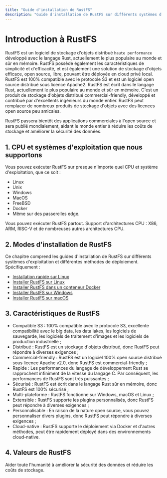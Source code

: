 ```yaml
---
title: "Guide d'installation de RustFS"
description: "Guide d'installation de RustFS sur différents systèmes d'exploitation et différentes méthodes de déploiement."
---
```


# Introduction à RustFS

RustFS est un logiciel de stockage d'objets distribué `haute performance` développé avec le langage Rust, actuellement le plus populaire au monde et sûr en mémoire. RustFS possède également les caractéristiques de simplicité et d'efficacité, et est également une solution de stockage d'objets efficace, open source, libre, pouvant être déployée en cloud privé local. RustFS est 100% compatible avec le protocole S3 et est un logiciel open source distribué sous licence Apache2. RustFS est écrit dans le langage Rust, actuellement le plus populaire au monde et sûr en mémoire. C'est un produit de stockage d'objets distribué commercial-friendly, développé et contribué par d'excellents ingénieurs du monde entier. RustFS peut remplacer de nombreux produits de stockage d'objets avec des licences open source peu amicales.

RustFS passera bientôt des applications commerciales à l'open source et sera publié mondialement, aidant le monde entier à réduire les coûts de stockage et améliorer la sécurité des données.

## 1. CPU et systèmes d'exploitation que nous supportons

Vous pouvez exécuter RustFS sur presque n'importe quel CPU et système d'exploitation, que ce soit :
- Linux
- Unix
- Windows
- MacOS
- FreeBSD
- Docker
- Même sur des passerelles edge.

Vous pouvez exécuter RustFS partout. Support d'architectures CPU : X86, ARM, RISC-V et de nombreuses autres architectures CPU.

## 2. Modes d'installation de RustFS

Ce chapitre comprend les guides d'installation de RustFS sur différents systèmes d'exploitation et différentes méthodes de déploiement. Spécifiquement :

- [Installation rapide sur Linux](./linux/quick-start.md)
- [Installer RustFS sur Linux](./linux/index.md)
- [Installer RustFS dans un conteneur Docker](./docker/index.md)
- [Installer RustFS sur Windows](./windows/index.md)
- [Installer RustFS sur macOS](./macos/index.md)

## 3. Caractéristiques de RustFS

- Compatible S3 : 100% compatible avec le protocole S3, excellente compatibilité avec le big data, les data lakes, les logiciels de sauvegarde, les logiciels de traitement d'images et les logiciels de production industrielle ;
- Distribué : RustFS est un stockage d'objets distribué, donc RustFS peut répondre à diverses exigences ;
- Commercial-friendly : RustFS est un logiciel 100% open source distribué sous licence Apache v2.0, donc RustFS est commercial-friendly ;
- Rapide : Les performances du langage de développement Rust se rapprochent infiniment de la vitesse du langage C. Par conséquent, les performances de RustFS sont très puissantes ;
- Sécurisé : RustFS est écrit dans le langage Rust sûr en mémoire, donc RustFS est 100% sécurisé ;
- Multi-plateforme : RustFS fonctionne sur Windows, macOS et Linux ;
- Extensible : RustFS supporte les plugins personnalisés, donc RustFS peut répondre à diverses exigences ;
- Personnalisable : En raison de la nature open source, vous pouvez personnaliser divers plugins, donc RustFS peut répondre à diverses exigences ;
- Cloud-native : RustFS supporte le déploiement via Docker et d'autres méthodes, peut être rapidement déployé dans des environnements cloud-native.

## 4. Valeurs de RustFS

Aider toute l'humanité à améliorer la sécurité des données et réduire les coûts de stockage.

